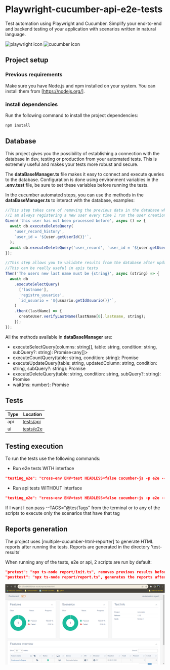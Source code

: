 # Playwright-cucumber-api-e2e-tests

Test automation using Playwright and Cucumber.
Simplify your end-to-end and backend testing of your application with scenarios written in natural language.

![playwright icon](https://playwright.dev/python/img/playwright-logo.svg)
![cucumber icon](https://avatars.githubusercontent.com/u/320565?s=280&v=4)

## Project setup

### Previous requirements

Make sure you have Node.js and npm installed on your system. You can install them from [https://nodejs.org/].

### install dependencies

Run the following command to install the project dependencies:

```bash
npm install
```

## Database

This project gives you the possibility of establishing a connection with the database in dev, testing or production from your automated tests. This is extremely useful and makes your tests more robust and secure.

The **dataBaseManager.ts** file makes it easy to connect and execute queries to the database. Configuration is done using environment variables in the **.env.test** file, be sure to set these variables before running the tests.

In the cucumber automated steps, you can use the methods in the **dataBaseManager.ts** to interact with the database, examples:

```typescript
//This step takes care of removing the previous data in the database when running the test.
//I am always registering a new user every time I run the user creation scenario, it doesn't matter if it's the same data.
Given('this user has not been processed before', async () => {
  await db.executeDeleteQuery(
    'user_record_history',
    `user_id = '${user.getUserId()}'`,
  );
  await db.executeDeleteQuery('user_record', `user_id = '${user.getUserId()}'`);
});
```

```typescript
//This step allows you to validate results from the database after updating a user's data.
//This can be really useful in apis tests
Then('The users new last name must be {string}', async (string) => {
  await db
    .executeSelectQuery(
      ['lastname'],
      'registro_usuarios',
      `id_usuario = '${usuario.getIdUsuario()}'`,
    )
    .then((lastName) => {
      createUser.verifyLastName(lastName[0].lastname, string);
    });
});
```

All the methods available in **dataBaseManager** are:

- executeSelectQuery(columns: string[], table: string, condition: string, subQuery?: string): Promise<any[]>
- executeCountQuery(table: string, condition: string): Promise<number>
- executeUpdateQuery(table: string, updatedColumn: string, condition: string, subQuery?: string): Promise<void>
- executeDeleteQuery(table: string, condition: string, subQuery?: string): Promise<void>
- wait(ms: number): Promise<void>

## Tests

| Type | Location                           |
| ---- | ---------------------------------- |
| api  | [tests/api](./tests/api/features/) |
| ui   | [tests/e2e](./tests/e2e/features/) |

## Testing execution

To run the tests use the following commands:

- Run e2e tests WITH interface

```json
"testing_e2e": "cross-env ENV=test HEADLESS=false cucumber-js -p e2e --config=config/cucumber.js || true",
```

- Run api tests WITHOUT interface

```json
"testing_e2e": "cross-env ENV=test HEADLESS=false cucumber-js -p e2e --config=config/cucumber.js || true",
```

If I want I can pass --TAGS="@testTags" from the terminal or to any of the scripts to execute only the scenarios that have that tag

## Reports generation

The project uses [multiple-cucumber-html-reporter] to generate HTML reports after running the tests.
Reports are generated in the directory 'test-results'

When running any of the tests, e2e or api, 2 scripts are run by default:

```json
"pretest": "npx ts-node report/init.ts", removes previous results before the test is run
"posttest": "npx ts-node report/report.ts", generates the reports after running the test
```

![Generated report](sampleReport.png)
